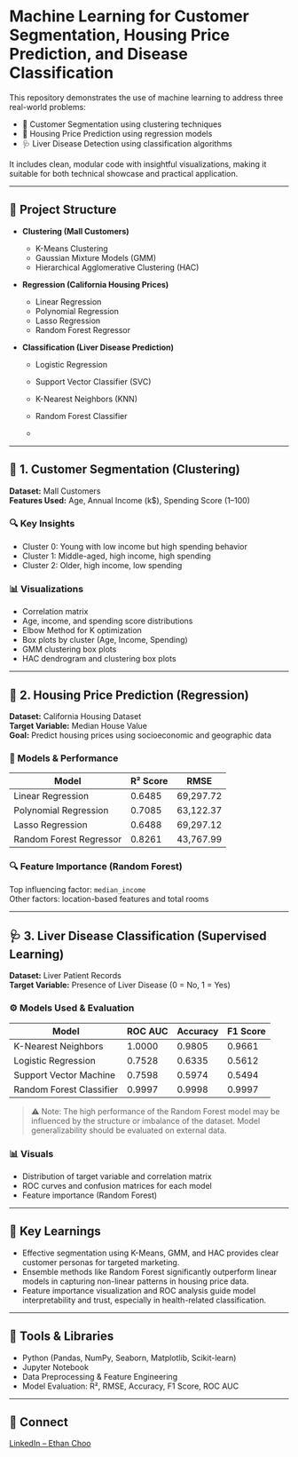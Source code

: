 # Machine Learning for Customer Segmentation, Housing Price Prediction, and Disease Classification

This repository demonstrates the use of machine learning to address three real-world problems:

- 🧩 Customer Segmentation using clustering techniques
- 🏡 Housing Price Prediction using regression models
- 🩺 Liver Disease Detection using classification algorithms

It includes clean, modular code with insightful visualizations, making it suitable for both technical showcase and practical application.

---

## 📁 Project Structure

- **Clustering (Mall Customers)**
  - K-Means Clustering
  - Gaussian Mixture Models (GMM)
  - Hierarchical Agglomerative Clustering (HAC)

- **Regression (California Housing Prices)**
  - Linear Regression
  - Polynomial Regression
  - Lasso Regression
  - Random Forest Regressor

- **Classification (Liver Disease Prediction)**
  - Logistic Regression
  - Support Vector Classifier (SVC)
  - K-Nearest Neighbors (KNN)
  - Random Forest Classifier
 
  - 
---

## 🧩 1. Customer Segmentation (Clustering)

**Dataset:** Mall Customers  
**Features Used:** Age, Annual Income (k$), Spending Score (1–100)

### 🔍 Key Insights

- Cluster 0: Young with low income but high spending behavior
- Cluster 1: Middle-aged, high income, high spending
- Cluster 2: Older, high income, low spending

### 📊 Visualizations

- Correlation matrix
- Age, income, and spending score distributions
- Elbow Method for K optimization
- Box plots by cluster (Age, Income, Spending)
- GMM clustering box plots
- HAC dendrogram and clustering box plots

---

## 🏡 2. Housing Price Prediction (Regression)

**Dataset:** California Housing Dataset  
**Target Variable:** Median House Value  
**Goal:** Predict housing prices using socioeconomic and geographic data

### 🔧 Models & Performance

| Model                  | R² Score | RMSE         |
|------------------------|----------|--------------|
| Linear Regression      | 0.6485   | 69,297.72    |
| Polynomial Regression  | 0.7085   | 63,122.37    |
| Lasso Regression       | 0.6488   | 69,297.12    |
| Random Forest Regressor| 0.8261   | 43,767.99    |

### 🔍 Feature Importance (Random Forest)

Top influencing factor: `median_income`  
Other factors: location-based features and total rooms

---

## 🩺 3. Liver Disease Classification (Supervised Learning)

**Dataset:** Liver Patient Records  
**Target Variable:** Presence of Liver Disease (0 = No, 1 = Yes)

### ⚙️ Models Used & Evaluation

| Model                  | ROC AUC | Accuracy | F1 Score |
|------------------------|---------|----------|----------|
| K-Nearest Neighbors    | 1.0000  | 0.9805   | 0.9661   |
| Logistic Regression    | 0.7528  | 0.6335   | 0.5612   |
| Support Vector Machine | 0.7598  | 0.5974   | 0.5494   |
| Random Forest Classifier| 0.9997 | 0.9998   | 0.9997   |

> ⚠️ Note: The high performance of the Random Forest model may be influenced by the structure or imbalance of the dataset. Model generalizability should be evaluated on external data.

### 📊 Visuals

- Distribution of target variable and correlation matrix
- ROC curves and confusion matrices for each model
- Feature importance (Random Forest)

---

## 🧠 Key Learnings

- Effective segmentation using K-Means, GMM, and HAC provides clear customer personas for targeted marketing.
- Ensemble methods like Random Forest significantly outperform linear models in capturing non-linear patterns in housing price data.
- Feature importance visualization and ROC analysis guide model interpretability and trust, especially in health-related classification.

---

## 📎 Tools & Libraries

- Python (Pandas, NumPy, Seaborn, Matplotlib, Scikit-learn)
- Jupyter Notebook
- Data Preprocessing & Feature Engineering
- Model Evaluation: R², RMSE, Accuracy, F1 Score, ROC AUC

---

## 🔗 Connect

[LinkedIn – Ethan Choo](https://www.linkedin.com/in/ethanchoo5/)


